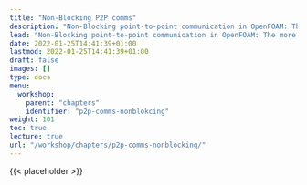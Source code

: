 ```yaml
---
title: "Non-Blocking P2P comms"
description: "Non-Blocking point-to-point communication in OpenFOAM: The more efficient approach to communication by overlapping computation!"
lead: "Non-Blocking point-to-point communication in OpenFOAM: The more efficient approach to communication by overlapping computation!"
date: 2022-01-25T14:41:39+01:00
lastmod: 2022-01-25T14:41:39+01:00
draft: false
images: []
type: docs
menu:
  workshop:
    parent: "chapters"
    identifier: "p2p-comms-nonblokcing"
weight: 101
toc: true
lecture: true
url: "/workshop/chapters/p2p-comms-nonblocking/"
---
```


{{< placeholder >}}
